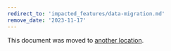 ```yaml
---
redirect_to: 'impacted_features/data-migration.md'
remove_date: '2023-11-17'
---
```


This document was moved to [another location](impacted_features/data-migration.md).
